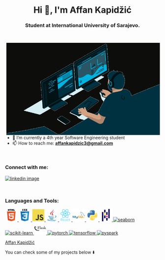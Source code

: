 <h1 align="center">Hi 👋, I'm Affan Kapidžić</h1>
<h3 align="center">Student at International University of Sarajevo.</h3>

<br>
<p><img align="right" src="https://raw.githubusercontent.com/Potential17/Potential17/master/user%20(2).gif" alt="animation_gif" width="500" height="300" /></p>

- 🌱 I’m currently a 4th year Software Engineering student
- 📫 How to reach me: **affankapidzic3@gmail.com**

<br>
<h3 align="left">Connect with me:</h3>
<p align="left">
  <a href="https://www.linkedin.com/in/affan-kapidzic/" target="blank"><img align="center"
      src="https://raw.githubusercontent.com/rahuldkjain/github-profile-readme-generator/master/src/images/icons/Social/linked-in-alt.svg"
      alt="linkedin image" height="30" width="40" /></a>
</p>

<br>
<h3 align="left">Languages and Tools:</h3>
<p align="left"> 
  <a href="https://www.w3schools.com/html/" target="_blank" rel="noreferrer"> 
    <img src="https://raw.githubusercontent.com/devicons/devicon/master/icons/html5/html5-original-wordmark.svg" alt="html5" width="40" height="40" /> 
  </a> 
  <a href="https://www.w3schools.com/css/" target="_blank" rel="noreferrer"> 
    <img src="https://raw.githubusercontent.com/devicons/devicon/master/icons/css3/css3-original-wordmark.svg" alt="css3" width="40" height="40" /> 
  </a> 
  <a href="https://developer.mozilla.org/en-US/docs/Web/JavaScript" target="_blank" rel="noreferrer"> 
    <img src="https://raw.githubusercontent.com/devicons/devicon/master/icons/javascript/javascript-original.svg" alt="javascript" width="40" height="40" /> 
  </a> 
  <a href="https://www.java.com" target="_blank" rel="noreferrer"> 
    <img src="https://raw.githubusercontent.com/devicons/devicon/master/icons/java/java-original.svg" alt="java" width="40" height="40" /> 
  </a> 
  <a href="https://reactjs.org/" target="_blank" rel="noreferrer"> 
    <img src="https://raw.githubusercontent.com/devicons/devicon/master/icons/react/react-original-wordmark.svg" alt="react" width="40" height="40" /> 
  </a> 
  <a href="https://www.mysql.com/" target="_blank" rel="noreferrer"> 
    <img src="https://raw.githubusercontent.com/devicons/devicon/master/icons/mysql/mysql-original-wordmark.svg" alt="mysql" width="40" height="40" /> 
  </a> 
  <a href="https://www.python.org" target="_blank" rel="noreferrer"> 
    <img src="https://raw.githubusercontent.com/devicons/devicon/master/icons/python/python-original.svg" alt="python" width="40" height="40" /> 
  </a> 
  <a href="https://pandas.pydata.org/" target="_blank" rel="noreferrer"> 
    <img src="https://raw.githubusercontent.com/devicons/devicon/2ae2a900d2f041da66e950e4d48052658d850630/icons/pandas/pandas-original.svg" alt="pandas" width="40" height="40" /> 
  </a> 
  <a href="https://seaborn.pydata.org/" target="_blank" rel="noreferrer"> 
    <img src="https://seaborn.pydata.org/_static/logo-wide-lightbg.svg" alt="seaborn" width="40" height="40" /> 
  </a> 
  <a href="https://scikit-learn.org/" target="_blank" rel="noreferrer"> 
    <img src="https://upload.wikimedia.org/wikipedia/commons/0/05/Scikit_learn_logo_small.svg" alt="scikit-learn" width="40" height="40" /> 
  </a> 
  <a href="https://flask.palletsprojects.com/" target="_blank" rel="noreferrer"> 
    <img src="https://raw.githubusercontent.com/devicons/devicon/master/icons/flask/flask-original-wordmark.svg" alt="flask" width="40" height="40" /> 
  </a> 
  <a href="https://pytorch.org/"  target="_blank" rel="noreferrer"> 
    <img src="https://blog.christianperone.com/wp-content/uploads/2018/10/pytorch-logo.png"  alt="pytorch" width="40" height="40" /> 
  </a> 
  <a href="https://www.tensorflow.org/"  target="_blank" rel="noreferrer"> 
    <img src="https://upload.wikimedia.org/wikipedia/commons/2/2d/Tensorflow_logo.svg"  alt="tensorflow" width="40" height="40" /> 
  </a>
    <a href="https://spark.apache.org/"  target="_blank" rel="noreferrer"> 
    <img src="https://spark.apache.org/images/spark-logo-trademark.png"  alt="pyspark" width="40" height="40" /> 
  </a> 
</p>

[Affan Kapidžić](https://github.com/Affan88888)
<p>You can check some of my projects below ⬇️</p>
